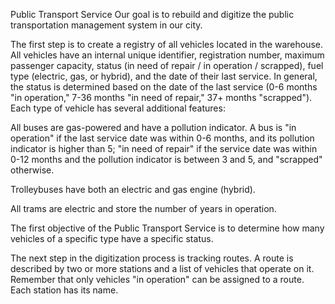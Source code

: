 Public Transport Service
Our goal is to rebuild and digitize the public transportation management system in our city.

The first step is to create a registry of all vehicles located in the warehouse. All vehicles have an internal unique identifier, registration number, maximum passenger capacity, status (in need of repair / in operation / scrapped), fuel type (electric, gas, or hybrid), and the date of their last service. In general, the status is determined based on the date of the last service (0-6 months "in operation," 7-36 months "in need of repair," 37+ months "scrapped"). Each type of vehicle has several additional features:

All buses are gas-powered and have a pollution indicator. A bus is "in operation" if the last service date was within 0-6 months, and its pollution indicator is higher than 5; "in need of repair" if the service date was within 0-12 months and the pollution indicator is between 3 and 5, and "scrapped" otherwise.

Trolleybuses have both an electric and gas engine (hybrid).

All trams are electric and store the number of years in operation.

The first objective of the Public Transport Service is to determine how many vehicles of a specific type have a specific status.

The next step in the digitization process is tracking routes. A route is described by two or more stations and a list of vehicles that operate on it. Remember that only vehicles "in operation" can be assigned to a route. Each station has its name.

